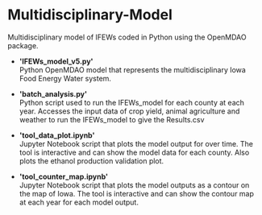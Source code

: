 # Multidisciplinary-Model
Multidisciplinary model of IFEWs coded in Python using the OpenMDAO package.

- **'IFEWs_model_v5.py'**\
Python OpenMDAO model that represents the multidisciplinary Iowa Food Energy Water system.

- **'batch_analysis.py'**\
Python script used to run the IFEWs_model for each county at each year. Accesses the input data of crop yield, animal agriculture and weather to run the IFEWs_model to give the Results.csv

- **'tool_data_plot.ipynb'**\
Jupyter Notebook script that plots the model output for over time. The tool is interactive and can show the model data for each county. Also plots the ethanol production validation plot.

- **'tool_counter_map.ipynb'**\
Jupyter Notebook script that plots the model outputs as a contour on the map of Iowa. The tool is interactive and can show the contour map at each year for each model output.
